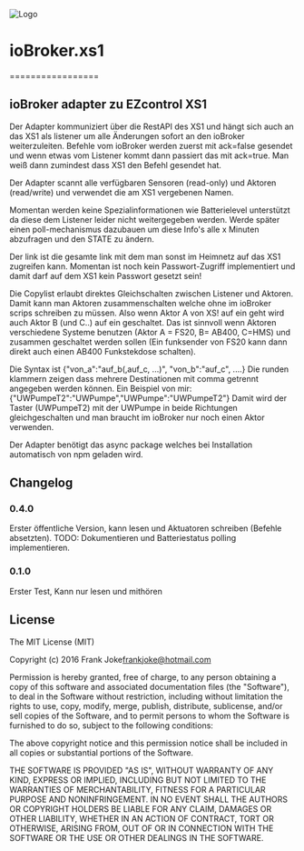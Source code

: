 ![Logo](admin/EZcontrol.png)
# ioBroker.xs1
=================
## ioBroker adapter zu EZcontrol XS1 
  Der Adapter kommuniziert über die RestAPI des XS1 und hängt sich auch 
  an das XS1 als listener um alle Änderungen sofort an den ioBroker weiterzuleiten.
  Befehle vom ioBroker werden zuerst mit ack=false gesendet und wenn etwas vom Listener kommt
  dann passiert das mit ack=true. Man weiß dann zumindest dass XS1 den Befehl gesendet hat.

  Der Adapter scannt alle verfügbaren Sensoren (read-only) und Aktoren (read/write) und verwendet
  die am XS1 vergebenen Namen.

  Momentan werden keine Spezialinformationen wie Batterielevel unterstützt da diese dem Listener 
  leider nicht weitergegeben werden. Werde später einen poll-mechanismus dazubauen um diese 
  Info's alle x Minuten abzufragen und den STATE zu ändern.

  Der link ist die gesamte link mit dem man sonst im Heimnetz auf das XS1 zugreifen kann.
  Momentan ist noch kein Passwort-Zugriff implementiert und damit darf auf dem XS1 kein Passwort gesetzt sein!

  Die Copylist erlaubt direktes Gleichschalten zwischen Listener und Aktoren.
  Damit kann man Aktoren zusammenschalten welche ohne im ioBroker scrips schreiben zu müssen.
  Also wenn Aktor A von XS! auf ein geht wird auch Aktor B (und C..) auf ein geschaltet.
  Das ist sinnvoll wenn Aktoren verschiedene Systeme benutzen (Aktor A = FS20, B= AB400, C=HMS) und
  zusammen geschaltet werden sollen (Ein funksender von FS20 kann dann direkt auch einen AB400 Funkstekdose schalten).

  Die Syntax ist {"von_a":"auf_b(,auf_c, ...)", "von_b":"auf_c", ....}
  Die runden klammern zeigen dass mehrere Destinationen mit comma getrennt angegeben werden können.
  Ein Beispiel von mir: {"UWPumpeT2":"UWPumpe","UWPumpe":"UWPumpeT2"}
  Damit wird der Taster (UWPumpeT2) mit der UWPumpe in beide Richtungen gleichgeschalten 
  und man braucht im ioBroker nur noch einen Aktor verwenden.
 
  Der Adapter benötigt das async package welches bei Installation automatisch von npm geladen wird.

## Changelog

### 0.4.0
  Erster öffentliche Version, kann lesen und Aktuatoren schreiben (Befehle absetzten).
  TODO: Dokumentieren und Batteriestatus polling implementieren.

### 0.1.0
  Erster Test, Kann nur lesen und mithören

## License
The MIT License (MIT)

Copyright (c) 2016 Frank Joke<frankjoke@hotmail.com>

Permission is hereby granted, free of charge, to any person obtaining a copy
of this software and associated documentation files (the "Software"), to deal
in the Software without restriction, including without limitation the rights
to use, copy, modify, merge, publish, distribute, sublicense, and/or sell
copies of the Software, and to permit persons to whom the Software is
furnished to do so, subject to the following conditions:

The above copyright notice and this permission notice shall be included in
all copies or substantial portions of the Software.

THE SOFTWARE IS PROVIDED "AS IS", WITHOUT WARRANTY OF ANY KIND, EXPRESS OR
IMPLIED, INCLUDING BUT NOT LIMITED TO THE WARRANTIES OF MERCHANTABILITY,
FITNESS FOR A PARTICULAR PURPOSE AND NONINFRINGEMENT. IN NO EVENT SHALL THE
AUTHORS OR COPYRIGHT HOLDERS BE LIABLE FOR ANY CLAIM, DAMAGES OR OTHER
LIABILITY, WHETHER IN AN ACTION OF CONTRACT, TORT OR OTHERWISE, ARISING FROM,
OUT OF OR IN CONNECTION WITH THE SOFTWARE OR THE USE OR OTHER DEALINGS IN
THE SOFTWARE.
